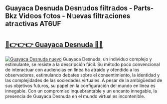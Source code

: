 ## Guayaca Desnuda D𝚎sn𝚞dos filtr𝚊dos - Parts-Bkz Vid𝚎os f𝚘tos - N𝚞evas filtr𝚊ciones atr𝚊ctivas AT6UF

# <h2><a href="http://mb9koy.tromn.icu/?c=Guayaca+Desnuda">🔗👉👉👉 Guayaca Desnuda 🔗🔗</a></h2>

[![Guayaca Desnuda nuevo](https://i.imgur.com/pEAQMta.gif)](http://mb9koy.tromn.icu/?c=Guayaca+Desnuda)
Guayaca Desnuda, un individuo complejo y estimulante, se resiste a la descripción fácil. Su método poco convencional de interactuar con audiencias en línea ha atraído y ofendido a los observadores, estimulando debates sobre el consentimiento, la identidad y las complejidades de las sociedades virtuales. A pesar de la ambigüedad de sus objetivos futuros, su papel en la configuración del mundo en línea es innegable. Con un compromiso inquebrantable y un encanto innegable, la presencia de Guayaca Desnuda en el mundo virtual es incontenible.

